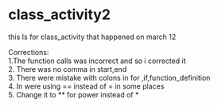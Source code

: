 # class_activity2
this Is for class_activity that happened on march 12

Corrections:<br>
    1.The function calls was incorrect and so i corrected it<br>
    2. There was no comma in start,end<br>
    3. There were mistake with colons in for ,if,function_definition<br>
    4. In were using == instead of =  in some places <br>
    5. Change it to ** for power instead of * 
    